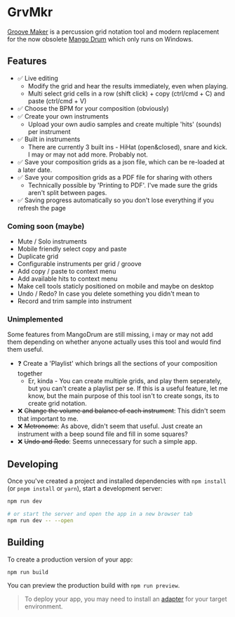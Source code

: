 # GrvMkr
[Groove Maker](https://oliverdelange.co.uk/grvmkr/) is a percussion grid notation tool and modern replacement for the now obsolete [Mango Drum](http://mangodrum.com/) which only runs on Windows.

## Features
- ✅ Live editing
  - Modify the grid and hear the results immediately, even when playing.
  - Multi select grid cells in a row (shift click) + copy (ctrl/cmd + C) and paste (ctrl/cmd + V)
- ✅ Choose the BPM for your composition (obviously)
- ✅ Create your own instruments
  - Upload your own audio samples and create multiple 'hits' (sounds) per instrument
- ✅ Built in instruments
  - There are currently 3 built ins - HiHat (open&closed), snare and kick. I may or may not add more. Probably not. 
- ✅ Save your composition grids as a json file, which can be re-loaded at a later date. 
- ✅ Save your composition grids as a PDF file for sharing with others
  -  Technically possible by 'Printing to PDF'. I've made sure the grids aren't split between pages. 
- ✅ Saving progress automatically so you don't lose everything if you refresh the page

### Coming soon (maybe)
- Mute / Solo instruments
- Mobile friendly select copy and paste
- Duplicate grid
- Configurable instruments per grid / groove
- Add copy / paste to context menu
- Add available hits to context menu
- Make cell tools staticly positioned on mobile and maybe on desktop
- Undo / Redo? In case you delete something you didn't mean to 
- Record and trim sample into instrument

### Unimplemented
Some features from MangoDrum are still missing, i may or may not add them depending on whether anyone actually uses this tool and would find them useful. 

- ❓ Create a 'Playlist' which brings all the sections of your composition together
  -  Er, kinda - You can create multiple grids, and play them seperately, but you can't create a playlist per se. If this is a useful feature, let me know, but the main purpose of this tool isn't to create songs, its to create grid notation.
- ❌ ~~Change the volume and balance of each instrument~~: This didn't seem that important to me.
- ❌ ~~Metronome~~: As above, didn't seem that useful. Just create an instrument with a beep sound file and fill in some squares?
- ❌ ~~Undo and Redo~~: Seems unnecessary for such a simple app.
  
## Developing

Once you've created a project and installed dependencies with `npm install` (or `pnpm install` or `yarn`), start a development server:

```bash
npm run dev

# or start the server and open the app in a new browser tab
npm run dev -- --open
```

## Building

To create a production version of your app:

```bash
npm run build
```

You can preview the production build with `npm run preview`.

> To deploy your app, you may need to install an [adapter](https://svelte.dev/docs/kit/adapters) for your target environment.
